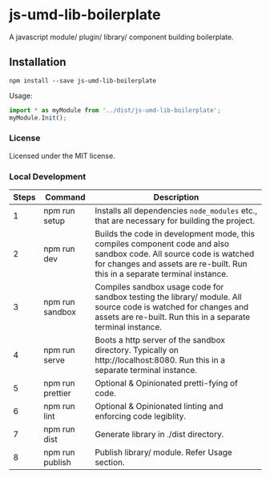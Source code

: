 # js-umd-lib-boilerplate
A javascript module/ plugin/ library/ component building boilerplate.

## Installation
```
npm install --save js-umd-lib-boilerplate
```

Usage:
```js
import * as myModule from '../dist/js-umd-lib-boilerplate';
myModule.Init();
```

### License
Licensed under the MIT license.

### Local Development
Steps | Command | Description
---|---|---
1 | npm run setup | Installs all dependencies `node_modules` etc., that are necessary for building the project.
2 | npm run dev | Builds the code in development mode, this compiles component code and also sandbox code. All source code is watched for changes and assets are re-built. Run this in a separate terminal instance.
3 | npm run sandbox | Compiles sandbox usage code for sandbox testing the library/ module. All source code is watched for changes and assets are re-built. Run this in a separate terminal instance.
4 | npm run serve | Boots a http server of the sandbox directory. Typically on http://localhost:8080. Run this in a separate terminal instance.
5 | npm run prettier | Optional & Opinionated pretti-fying of code.
6 | npm run lint | Optional & Opinionated linting and enforcing code legiblity.
7 | npm run dist | Generate library in ./dist directory.
8 | npm run publish | Publish library/ module. Refer Usage section.
